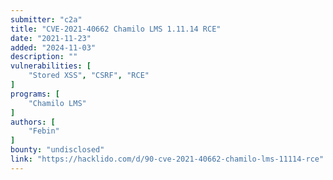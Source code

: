 ```yaml
---
submitter: "c2a"
title: "CVE-2021-40662 Chamilo LMS 1.11.14 RCE"
date: "2021-11-23"
added: "2024-11-03"
description: ""
vulnerabilities: [
    "Stored XSS", "CSRF", "RCE"
]
programs: [
    "Chamilo LMS"
]
authors: [
    "Febin"
]
bounty: "undisclosed"
link: "https://hacklido.com/d/90-cve-2021-40662-chamilo-lms-11114-rce"
---
```




